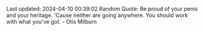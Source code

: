 Last updated: 2024-04-10 00:39:02
Random Quote: Be proud of your penis and your heritage. 'Cause neither are going anywhere. You should work with what you've got. - Otis Milburn